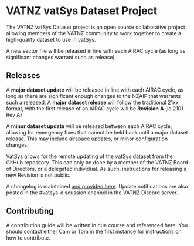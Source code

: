 # VATNZ vatSys Dataset Project

The VATNZ vatSys Dataset project is an open source collaborative project allowing members of the VATNZ community to work together to create a high-quality dataset to use in vatSys.

A new sector file will be released in line with each AIRAC cycle (as long as significant changes warrant such as release). 

## Releases

A **major dataset update** will be released in line with each AIRAC cycle, as long as there are significant enough changes to the NZAIP that warrants such a released. A **major dataset release** will follow the traditional 21xx format, with the first release of an AIRAC cycle will be **Revision A** (ie 2101 Rev A)

A **minor dataset update** will be released between each AIRAC cycle, allowing for emergency fixes that cannot be held back until a major dataset release. This may include airspace updates, or minor configuration changes.

VatSys allows for the remote updating of the vatSys dataset from the GitHub repository. This can only be done by a member of the VATNZ Board of Directors, or a delegated individual. As such, instructions for releasing a new Revision is not public.

A changelog is maintained [and provided here](.github/CHANGELOG.md). Update notifications are also posted in the #vatsys-discussion channel in the VATNZ Discord server.

## Contributing

A contribution guide will be written in due course and referenced here. You should contact either Cam or Tom in the first instance for instructions on how to contribute. 

